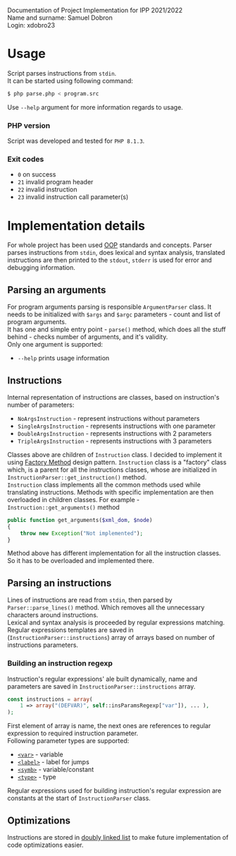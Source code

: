 Documentation of Project Implementation for IPP 2021/2022  
Name and surname: Samuel Dobron  
Login: xdobro23  

# Usage
Script parses instructions from `stdin`.  
It can be started using following command:
```bash
$ php parse.php < program.src
```
Use `--help` argument for more information
regards to usage.
### PHP version
Script was developed and tested for `PHP 8.1.3`.

### Exit codes
- `0` on success
- `21` invalid program header
- `22` invalid instruction
- `23` invalid instruction call parameter(s)

# Implementation details
For whole project has been used [OOP](https://en.wikipedia.org/wiki/Object-oriented_programming) standards and concepts.
Parser parses instructions from `stdin`, does lexical and
syntax analysis, translated instructions are then printed
to the `stdout`, `stderr` is used for error and debugging
information.

## Parsing an arguments
For program arguments parsing is responsible 
`ArgumentParser` class. It needs to be initialized with
`$args` and `$argc` parameters - count and list of program
arguments.   
It has one and simple entry point - `parse()` method, which
does all the stuff behind - checks number of arguments,
and it's validity.  
Only one argument is supported:
- `--help` prints usage information

## Instructions
Internal representation of instructions are classes,
based on instruction's number of parameters:
- `NoArgsInstruction` - represent instructions without parameters
- `SingleArgsInstruction` - represents instructions with one parameter
- `DoubleArgsInstruction` - represents instructions with 2 parameters
- `TripleArgsInstruction` - represents instructions with 3 parameters

Classes above are children of `Instruction` class. I decided
to implement it using [Factory Method](https://stackoverflow.com/a/50015395) 
design pattern. `Instruction` class is a "factory" class
which, is a parent for all the instructions classes, whose
are initialized in `InstructionParser::get_instruction()`
method.  
`Instruction` class implements all the common methods 
used while translating instructions. Methods with 
specific implementation are then overloaded in children
classes. For example - `Instruction::get_arguments()` method
```php
public function get_arguments($xml_dom, $node)
{
    throw new Exception("Not implemented");
}
```
Method above has different implementation for all the 
instruction classes. So it has to be overloaded and 
implemented there.

## Parsing an instructions
Lines of instructions are read from `stdin`, then parsed by 
`Parser::parse_lines()` method. Which removes all the unnecessary
characters around instructions.  
Lexical and syntax analysis
is proceeded by regular expressions matching.  
Regular expressions templates are saved in (`InstructionParser::instructions`)
array of arrays based on number of instructions parameters.

### Building an instruction regexp
Instruction's regular expressions' ale built dynamically, 
name and parameters are saved in `InstructionParser::instructions`
array.
```php
const instructions = array(
    1 => array("(DEFVAR)", self::insParamsRegexp["var"]), ... ),
);
```
First element of array is name, the next ones are references
to regular expression to required instruction parameter.  
Following parameter types are supported:
- [`<var>`](https://www.debuggex.com/r/q8gpK0HPyHcVQA5d) - variable
- [`<label>`](https://www.debuggex.com/r/7Ijb5j0-7kOVE27L) - label for jumps
- [`<symb>`](https://www.debuggex.com/r/pfmHeiUG1lyDYk2U) - variable/constant
- [`<type>`](https://www.debuggex.com/r/SFjQ5uVpG6OhSGBM) - type

Regular expressions used for building instruction's
regular expression are constants at the start of `InstructionParser`
class.
## Optimizations
Instructions are stored in [doubly linked list](https://www.php.net/manual/en/class.spldoublylinkedlist.php)
to make future implementation of code optimizations easier.
